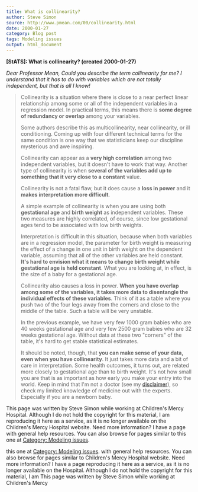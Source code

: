 ```yaml
---
title: What is collinearity?
author: Steve Simon
source: http://www.pmean.com/00/collinearity.html
date: 2000-01-27
category: Blog post
tags: Modeling issues
output: html_document
---
```

****[StATS]:** What is collinearity? (created
2000-01-27)**

*Dear Professor Mean, Could you describe the term collinearity for me? I
understand that it has to do with variables which are not totally
independent, but that is all I know!*

> Collinearity is a situation where there is close to a near perfect
> linear relationship among some or all of the independent variables in
> a regression model. In practical terms, this means there is **some
> degree of redundancy or overlap** among your variables.
>
> Some authors describe this as multicollinearity, near collinearity, or
> ill conditioning. Coming up with four different technical terms for
> the same condition is one way that we statisticians keep our
> discipline mysterious and awe inspiring.
>
> Collinearity can appear as a **very high correlation** among two
> independent variables, but it doesn\'t have to work that way. Another
> type of collinearity is when **several of the variables add up to
> something that it very close to a constant** value.
>
> Collinearity is not a fatal flaw, but it does cause a **loss in
> power** and it **makes interpretation more difficult**.
>
> A simple example of collinearity is when you are using both
> **gestational age** and **birth weight** as independent variables.
> These two measures are highly correlated, of course, since low
> gestational ages tend to be associated with low birth weights.
>
> Interpretation is difficult in this situation, because when both
> variables are in a regression model, the parameter for birth weight is
> measuring the effect of a change in one unit in birth weight on the
> dependent variable, assuming that all of the other variables are held
> constant. **It\'s hard to envision what it means to change birth
> weight while gestational age is held constant**. What you are looking
> at, in effect, is the size of a baby for a gestational age.
>
> Collinearity also causes a loss in power. **When you have overlap
> among some of the variables, it takes more data to disentangle the
> individual effects of these variables**. Think of it as a table where
> you push two of the four legs away from the corners and close to the
> middle of the table. Such a table will be very unstable.
>
> In the previous example, we have very few 1000 gram babies who are 40
> weeks gestational age and very few 2500 gram babies who are 32 weeks
> gestational age. Without data at these two \"corners\" of the table,
> it\'s hard to get stable statistical estimates.
>
> It should be noted, though, that **you can make sense of your data,
> even when you have collinearity**. It just takes more data and a bit
> of care in interpretation. Some health outcomes, it turns out, are
> related more closely to gestational age than to birth weight. It\'s
> not how small you are that is as important as how early you make your
> entry into the world. Keep in mind that I\'m not a doctor (see my
> [disclaimer](disclaimer.html)), so check my limited knowledge of
> medicine out with the experts. Especially if you are a newborn baby.

This page was written by Steve Simon while working at Children\'s Mercy
Hospital. Although I do not hold the copyright for this material, I am
reproducing it here as a service, as it is no longer available on the
Children\'s Mercy Hospital website. Need more information? I have a page
with general help resources. You can also browse for pages similar to
this one at [Category: Modeling issues](../category/ModelingIssues.asp).
<!---More--->
this one at [Category: Modeling issues](../category/ModelingIssues.asp).
with general help resources. You can also browse for pages similar to
Children\'s Mercy Hospital website. Need more information? I have a page
reproducing it here as a service, as it is no longer available on the
Hospital. Although I do not hold the copyright for this material, I am
This page was written by Steve Simon while working at Children\'s Mercy

<!---Do not use
****[StATS]:** What is collinearity? (created
This page was written by Steve Simon while working at Children\'s Mercy
Hospital. Although I do not hold the copyright for this material, I am
reproducing it here as a service, as it is no longer available on the
Children\'s Mercy Hospital website. Need more information? I have a page
with general help resources. You can also browse for pages similar to
this one at [Category: Modeling issues](../category/ModelingIssues.asp).
--->

